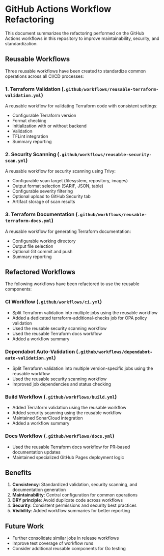 # GitHub Actions Workflow Refactoring

This document summarizes the refactoring performed on the GitHub Actions workflows in this repository to improve maintainability, security, and standardization.

## Reusable Workflows

Three reusable workflows have been created to standardize common operations across all CI/CD processes:

### 1. Terraform Validation (`.github/workflows/reusable-terraform-validation.yml`)

A reusable workflow for validating Terraform code with consistent settings:

- Configurable Terraform version
- Format checking
- Initialization with or without backend
- Validation
- TFLint integration
- Summary reporting

### 2. Security Scanning (`.github/workflows/reusable-security-scan.yml`)

A reusable workflow for security scanning using Trivy:

- Configurable scan target (filesystem, repository, images)
- Output format selection (SARIF, JSON, table)
- Configurable severity filtering
- Optional upload to GitHub Security tab
- Artifact storage of scan results

### 3. Terraform Documentation (`.github/workflows/reusable-terraform-docs.yml`)

A reusable workflow for generating Terraform documentation:

- Configurable working directory
- Output file selection
- Optional Git commit and push
- Summary reporting

## Refactored Workflows

The following workflows have been refactored to use the reusable components:

### CI Workflow (`.github/workflows/ci.yml`)

- Split Terraform validation into multiple jobs using the reusable workflow
- Added a dedicated terraform-additional-checks job for OPA policy validation
- Used the reusable security scanning workflow
- Used the reusable Terraform docs workflow
- Added a workflow summary

### Dependabot Auto-Validation (`.github/workflows/dependabot-auto-validation.yml`)

- Split Terraform validation into multiple version-specific jobs using the reusable workflow
- Used the reusable security scanning workflow
- Improved job dependencies and status checking

### Build Workflow (`.github/workflows/build.yml`)

- Added Terraform validation using the reusable workflow
- Added security scanning using the reusable workflow
- Maintained SonarCloud integration
- Added a workflow summary

### Docs Workflow (`.github/workflows/docs.yml`)

- Used the reusable Terraform docs workflow for PR-based documentation updates
- Maintained specialized GitHub Pages deployment logic

## Benefits

1. **Consistency**: Standardized validation, security scanning, and documentation generation
2. **Maintainability**: Central configuration for common operations
3. **DRY principle**: Avoid duplicate code across workflows
4. **Security**: Consistent permissions and security best practices
5. **Visibility**: Added workflow summaries for better reporting

## Future Work

- Further consolidate similar jobs in release workflows
- Improve test coverage of workflow runs
- Consider additional reusable components for Go testing
